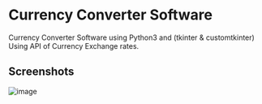 # Currency Converter Software

Currency Converter Software using Python3 and (tkinter & customtkinter)
Using API of Currency Exchange rates.

## Screenshots

![image](https://user-images.githubusercontent.com/62642034/202574184-30c584b8-7d2e-4762-9c1d-d1d48fb04d26.png)

